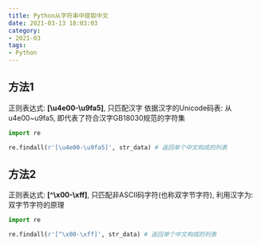 ```yaml
---
title: Python从字符串中提取中文
date: 2021-03-13 18:03:03
category:
- 2021-03
tags:
- Python
---
```



## 方法1
正则表达式: **[\u4e00-\u9fa5]**, 只匹配汉字
依据汉字的Unicode码表: 从u4e00~u9fa5, 即代表了符合汉字GB18030规范的字符集
```python
import re

re.findall(r'[\u4e00-\u9fa5]', str_data) # 返回单个中文构成的列表
```
## 方法2
正则表达式: **[^\x00-\xff]**, 只匹配非ASCII码字符(也称双字节字符), 利用汉字为: 双字节字符的原理
```python
import re

re.findall(r'[^\x00-\xff]', str_data) # 返回单个中文构成的列表
```